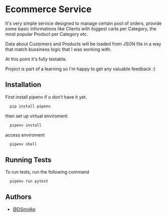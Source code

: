 
# Ecommerce Service

It's very simple service designed to manage certain pool of orders, provide some basic informations like Clients with biggest carts per Category, the most popular Product per Category etc.

Data about Customers and Products will be loaded from JSON file in a way that match bussiness logic that I was working with.

At this point it's fully testable.

Project is part of a learning so I'm happy to get any valuable feedback :)




## Installation

First install pipenv if u don't have it yet.
```bash
  pip install pipenv
```

then set up virtual enviroment

```bash
  pipenv install
```

access enviroment

```bash
  pipenv shell
```
    
## Running Tests

To run tests, run the following command

```bash
  pipenv run pytest
```


## Authors

- [@DSmolke](https://www.github.com/DSmolke)

